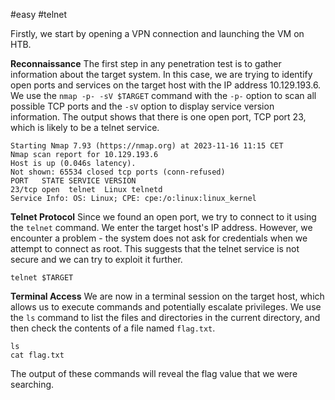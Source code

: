 #easy 
#telnet

Firstly, we start by opening a VPN connection and launching the VM on HTB.

**Reconnaissance**
The first step in any penetration test is to gather information about the target system. In this case, we are trying to identify open ports and services on the target host with the IP address 10.129.193.6. We use the `nmap -p- -sV $TARGET` command with the `-p-` option to scan all possible TCP ports and the `-sV` option to display service version information. The output shows that there is one open port, TCP port 23, which is likely to be a telnet service.
```
Starting Nmap 7.93 (https://nmap.org) at 2023-11-16 11:15 CET
Nmap scan report for 10.129.193.6
Host is up (0.046s latency).
Not shown: 65534 closed tcp ports (conn-refused)
PORT   STATE SERVICE VERSION
23/tcp open  telnet  Linux telnetd
Service Info: OS: Linux; CPE: cpe:/o:linux:linux_kernel
```

**Telnet Protocol**
Since we found an open port, we try to connect to it using the `telnet` command. We enter the target host's IP address. However, we encounter a problem - the system does not ask for credentials when we attempt to connect as root. This suggests that the telnet service is not secure and we can try to exploit it further.
```
telnet $TARGET
```
**Terminal Access**
We are now in a terminal session on the target host, which allows us to execute commands and potentially escalate privileges. We use the `ls` command to list the files and directories in the current directory, and then check the contents of a file named `flag.txt`.
```
ls
cat flag.txt
```
The output of these commands will reveal the flag value that we were searching.️